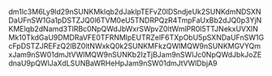 dm1lc3M6Ly9ld29nSUNKMklqb2dJaklpTEFvZ0lDSndjeUk2SUNKdmNDSXNDaUFnSW1Ga1pDSTZJQ0l6TVM0eU5TNDRPQzR4TmpFaUxBb2dJQ0p3YjNKMElqb2dNamd3TlRBc0NpQWdJbWxrSWpvZ0ltWmlPR0l5TTJNekxUVXlNMk10TkdGaU9DMDRaVFE0TFRNMlpEUTRZelF6TXpObU5pSXNDaUFnSW1GcFpDSTZJREFzQ2lBZ0ltNWxkQ0k2SUNKMFkzQWlMQW9nSUNKMGVYQmxJam9nSW01dmJtVWlMQW9nSUNKb2IzTjBJam9nSWlJc0NpQWdJbkJoZEdnaU9pQWlJaXdLSUNBaWRHeHpJam9nSW01dmJtVWlDbjA9
